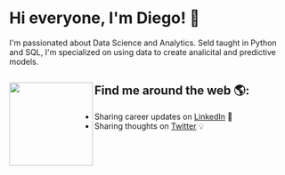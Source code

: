 # Hi everyone, I'm Diego! 👋


I'm passionated about Data Science and Analytics. Seld taught in Python and SQL, I'm specialized on using data to create analicital and predictive models. 


## Find me around the web 🌎: <a href="https://github.com/dieguque/dieguque/blob/bc9a5fd67356a52f18b9fd3a870c17b21e68ccfd/Screen%20Shot%202021-03-15%20at%2010.56.27%20PM.png"><img align="left" width="150" height="150" src="https://github.com/dieguque/dieguque/blob/bc9a5fd67356a52f18b9fd3a870c17b21e68ccfd/Screen%20Shot%202021-03-15%20at%2010.56.27%20PM.png"></a>
- Sharing career updates on <a href="https://www.linkedin.com/in/dieguque/">LinkedIn</a> 💼
- Sharing thoughts on <a href="https://www.twitter.com/dieguque/">Twitter</a> 💡
